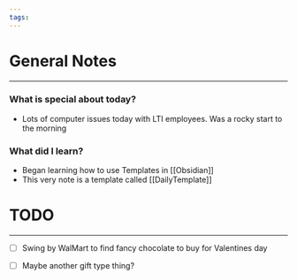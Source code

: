 ```yaml
---
tags:
---
```


# General Notes
---
### What is special about today?
- Lots of computer issues today with LTI employees.  Was a rocky start to the morning

### What did I learn?
- Began learning how to use Templates in [[Obsidian]]
- This very note is a template called [[DailyTemplate]]


# TODO
---
- [ ] Swing by WalMart to find fancy chocolate to buy for Valentines day
- [ ] Maybe another gift type thing?





